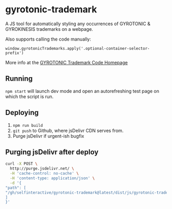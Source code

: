# gyrotonic-trademark

A JS tool for automatically styling any occurrences of GYROTONIC &amp; GYROKINESIS trademarks on a webpage.

Also supports calling the code manually:

`window.gyrotonicTrademarks.apply('.optional-container-selector-prefix')`

More info at the [GYROTONIC Trademark Code Homepage](https://www.gyrotonic.com/terms-of-use/trademark-formatting-code/)

## Running

`npm start` will launch dev mode and open an autorefreshing test page on which the script is run.

## Deploying

1. `npm run build`
2. `git push` to Github, where jsDelivr CDN serves from.
3. Purge jsDelivr if urgent-ish bugfix

## Purging jsDelivr after deploy

```sh
curl -X POST \
  http://purge.jsdelivr.net/ \
  -H 'cache-control: no-cache' \
  -H 'content-type: application/json' \
  -d '{
"path": [
"/gh/selfinteractive/gyrotonic-trademark@latest/dist/js/gyrotonic-trademark.js"
]
}'
```
